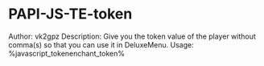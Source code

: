 # PAPI-JS-TE-token
Author: vk2gpz
Description: Give you the token value of the player without comma(s) so that you can use it in DeluxeMenu. 
Usage: %javascript_tokenenchant_token%
